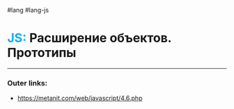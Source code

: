 #lang #lang-js
# <font color="#00b0f0">JS:</font> Расширение объектов. Прототипы
---
### Outer links:
- https://metanit.com/web/javascript/4.6.php